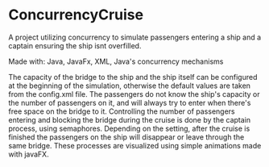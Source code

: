 # ConcurrencyCruise
A project utilizing concurrency to simulate passengers entering a ship and a captain ensuring the ship isnt overfilled.

Made with: Java, JavaFx, XML, Java's concurrency mechanisms

The capacity of the bridge to the ship and the ship itself can be configured at the beginning of the simulation, otherwise the default values are taken from the config.xml file.
The passengers do not know the ship's capacity or the number of passengers on it, and will always try to enter when there's free space on the bridge to it.
Controlling the number of passengers entering and blocking the bridge during the cruise is done by the captain process, using semaphores.
Depending on the setting, after the cruise is finished the passengers on the ship will disappear or leave through the same bridge.
These processes are visualized using simple animations made with javaFX.
